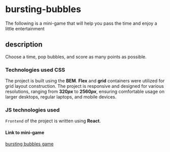 # bursting-bubbles

The following is a mini-game that will help you pass the time and enjoy a little entertainment

## description
Choose a time, pop bubbles, and score as many points as possible.

### Technologies used __CSS__
The project is built using the __BEM__. __Flex__ and __grid__ containers were utilized for grid layout construction. The project is responsive and designed for various resolutions, ranging from __320*px*__ to __2560*px*__, ensuring comfortable usage on larger desktops, regular laptops, and mobile devices.

### __JS__ technologies used
`Frontend` of the project is written using __React__.

#### Link to mini-game
[bursting bubbles game](https://bursting-bubbles-git-develop-romkevi4.vercel.app/)